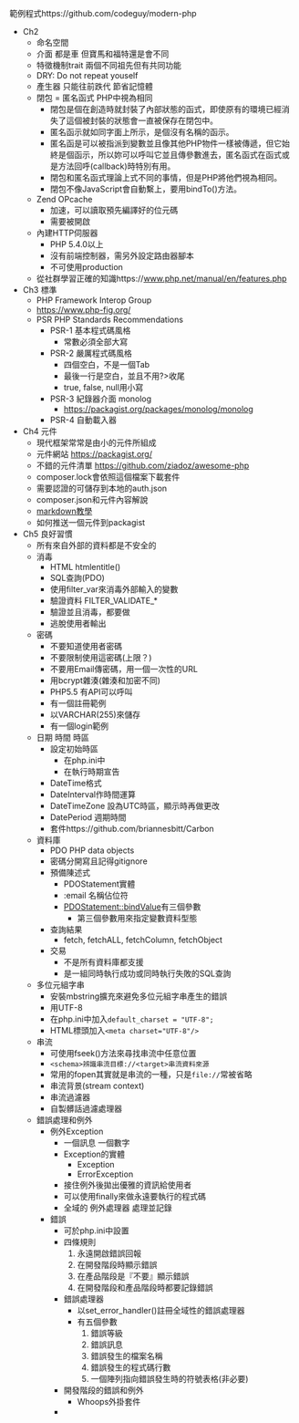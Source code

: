 範例程式https://github.com/codeguy/modern-php  

- Ch2 
    - 命名空間
    - 介面 都是車 但寶馬和福特還是會不同
    - 特徵機制trait 兩個不同祖先但有共同功能
    - DRY: Do not repeat youself
    - 產生器 只能往前跌代 節省記憶體
    - 閉包 = 匿名函式 PHP中視為相同
        - 閉包是個在創造時就封裝了內部狀態的函式，即使原有的環境已經消失了這個被封裝的狀態會一直被保存在閉包中。
        - 匿名函示就如同字面上所示，是個沒有名稱的函示。
        - 匿名函是可以被指派到變數並且像其他PHP物件一樣被傳遞，但它始終是個函示，所以妳可以呼叫它並且傳參數進去，匿名函式在函式或是方法回呼(callback)時特別有用。
        - 閉包和匿名函式理論上式不同的事情，但是PHP將他們視為相同。
        - 閉包不像JavaScript會自動繫上，要用bindTo()方法。
    - Zend OPcache
        - 加速，可以讀取預先編譯好的位元碼
        - 需要被開啟
    - 內建HTTP伺服器
        - PHP 5.4.0以上
        - 沒有前端控制器，需另外設定路由器腳本
        - 不可使用production
    - 從社群學習正確的知識https://www.php.net/manual/en/features.php
- Ch3 標準
    - PHP Framework Interop Group
    - https://www.php-fig.org/
    - PSR PHP Standards Recommendations
        - PSR-1 基本程式碼風格
            - 常數必須全部大寫
        - PSR-2 嚴厲程式碼風格
            - 四個空白，不是一個Tab
            - 最後一行是空白，並且不用?>收尾
            - true, false, null用小寫
        - PSR-3 紀錄器介面 monolog
            - https://packagist.org/packages/monolog/monolog
        - PSR-4 自動載入器
- Ch4 元件
    - 現代框架常常是由小的元件所組成
    - 元件網站 https://packagist.org/
    - 不錯的元件清單 https://github.com/ziadoz/awesome-php
    - composer.lock會依照這個檔案下載套件
    - 需要認證的可儲存到本地的auth.json
    - composer.json和元件內容解說
    - [markdown教學](https://daringfireball.net/projects/markdown/syntax)
    - 如何推送一個元件到packagist
- Ch5 良好習慣
    - 所有來自外部的資料都是不安全的
    - 消毒
        - HTML htmlentitle()
        - SQL查詢(PDO)
        - 使用filter_var來消毒外部輸入的變數
        - 驗證資料 FILTER_VALIDATE_*
        - 驗證並且消毒，都要做
        - 逃脫使用者輸出
    - 密碼
        - 不要知道使用者密碼
        - 不要限制使用這密碼(上限？)
        - 不要用Email傳密碼，用一個一次性的URL
        - 用bcrypt雜湊(雜湊和加密不同)
        - PHP5.5 有API可以呼叫
        - 有一個註冊範例
        - 以VARCHAR(255)來儲存
        - 有一個login範例
    - 日期 時間 時區
        - 設定初始時區
            - 在php.ini中
            - 在執行時期宣告
        - DateTime格式
        - DateInterval作時間運算
        - DateTimeZone 設為UTC時區，顯示時再做更改
        - DatePeriod 週期時間
        - 套件https://github.com/briannesbitt/Carbon
    - 資料庫
        - PDO PHP data objects
        - 密碼分開寫且記得gitignore
        - 預備陳述式
            - PDOStatement實體
            - :email 名稱佔位符
            - [PDOStatement::bindValue](https://www.php.net/manual/en/pdostatement.bindvalue.php)有三個參數
                - 第三個參數用來指定變數資料型態
        - 查詢結果
            - fetch, fetchALL, fetchColumn, fetchObject
        - 交易
            - 不是所有資料庫都支援
            - 是一組同時執行成功或同時執行失敗的SQL查詢
    - 多位元組字串
        - 安裝mbstring擴充來避免多位元組字串產生的錯誤
        - 用UTF-8
        - 在php.ini中加入`default_charset = "UTF-8";`
        - HTML標頭加入`<meta charset="UTF-8"/>`
    - 串流
        - 可使用fseek()方法來尋找串流中任意位置
        - `<schema>辨識串流目標://<target>串流資料來源`
        - 常用的fopen其實就是串流的一種，只是`file://`常被省略
        - 串流背景(stream context)
        - 串流過濾器
        - 自製髒話過濾處理器
    - 錯誤處理和例外
        - 例外Exception 
            - 一個訊息 一個數字
            - Exception的實體
                - Exception
                - ErrorException
            - 接住例外後拋出優雅的資訊給使用者
            - 可以使用finally來做永遠要執行的程式碼
            - 全域的 例外處理器 處理並記錄
        - 錯誤
            - 可於php.ini中設置
            - 四條規則
                1. 永遠開啟錯誤回報
                2. 在開發階段時顯示錯誤
                3. 在產品階段是『不要』顯示錯誤
                4. 在開發階段和產品階段時都要記錄錯誤
            - 錯誤處理器
                - 以set_error_handler()註冊全域性的錯誤處理器
                - 有五個參數
                    1. 錯誤等級
                    2. 錯誤訊息
                    3. 錯誤發生的檔案名稱
                    4. 錯誤發生的程式碼行數
                    5. 一個陣列指向錯誤發生時的符號表格(非必要)
            - 開發階段的錯誤和例外
                - Whoops外掛套件
            - 